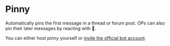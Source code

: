 # Pinny
Automatically pins the first message in a thread or forum post. OPs can also pin their later messages by reacting with 📌.

You can either host pinny yourself or [invite the official bot account](https://discord.com/api/oauth2/authorize?client_id=1127310719822594159&permissions=73728&scope=bot).
